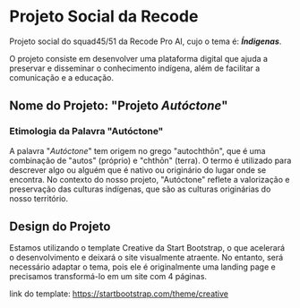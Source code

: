 # Projeto Social da Recode
Projeto social do squad45/51 da Recode Pro AI, cujo o tema é: ***Índigenas***.

O projeto consiste em desenvolver uma plataforma digital que ajuda a preservar e disseminar o conhecimento indígena, além de facilitar a comunicação e a educação.

## Nome do Projeto: "Projeto *Autóctone*"

### Etimologia da Palavra "Autóctone"

A palavra "*Autóctone*" tem origem no grego "autochthōn", que é uma combinação de "autos" (próprio) e "chthōn" (terra). O termo é utilizado para descrever algo ou alguém que é nativo ou originário do lugar onde se encontra. No contexto do nosso projeto, "Autóctone" reflete a valorização e preservação das culturas indígenas, que são as culturas originárias do nosso território.

## Design do Projeto 

Estamos utilizando o template Creative da Start Bootstrap, o que acelerará o desenvolvimento e deixará o site visualmente atraente. No entanto, será necessário adaptar o tema, pois ele é originalmente uma landing page e precisamos transformá-lo em um site com 4 páginas.

link do template: https://startbootstrap.com/theme/creative
